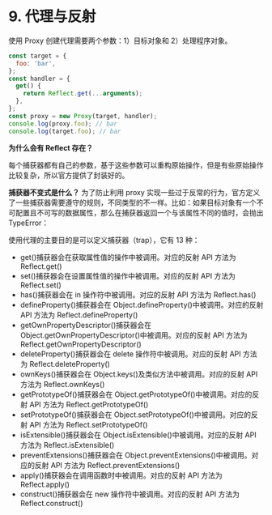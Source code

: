 # 9. 代理与反射

使用 Proxy 创建代理需要两个参数：1）目标对象和 2）处理程序对象。

```js
const target = {
  foo: 'bar',
};
const handler = {
  get() {
    return Reflect.get(...arguments);
  },
};
const proxy = new Proxy(target, handler);
console.log(proxy.foo); // bar
console.log(target.foo); // bar
```

**为什么会有 Reflect 存在？**

每个捕获器都有自己的参数，基于这些参数可以重构原始操作，但是有些原始操作比较复杂，所以官方提供了封装好的。

**捕获器不变式是什么？**
为了防止利用 proxy 实现一些过于反常的行为，官方定义了一些捕获器需要遵守的规则，不同类型的不一样。比如：如果目标对象有一个不可配置且不可写的数据属性，那么在捕获器返回一个与该属性不同的值时，会抛出 TypeError：

使用代理的主要目的是可以定义捕获器（trap），它有 13 种：

- get()捕获器会在获取属性值的操作中被调用。对应的反射 API 方法为 Reflect.get()
- set()捕获器会在设置属性值的操作中被调用。对应的反射 API 方法为 Reflect.set()
- has()捕获器会在 in 操作符中被调用。对应的反射 API 方法为 Reflect.has()
- defineProperty()捕获器会在 Object.defineProperty()中被调用。对应的反射 API 方法为 Reflect.defineProperty()
- getOwnPropertyDescriptor()捕获器会在 Object.getOwnPropertyDescriptor()中被调用。对应的反射 API 方法为 Reflect.getOwnPropertyDescriptor()
- deleteProperty()捕获器会在 delete 操作符中被调用。对应的反射 API 方法为 Reflect.deleteProperty()
- ownKeys()捕获器会在 Object.keys()及类似方法中被调用。对应的反射 API 方法为 Reflect.ownKeys()
- getPrototypeOf()捕获器会在 Object.getPrototypeOf()中被调用。对应的反射 API 方法为 Reflect.getPrototypeOf()
- setPrototypeOf()捕获器会在 Object.setPrototypeOf()中被调用。对应的反射 API 方法为 Reflect.setPrototypeOf()
- isExtensible()捕获器会在 Object.isExtensible()中被调用。对应的反射 API 方法为 Reflect.isExtensible()
- preventExtensions()捕获器会在 Object.preventExtensions()中被调用。对应的反射 API 方法为 Reflect.preventExtensions()
- apply()捕获器会在调用函数时中被调用。对应的反射 API 方法为 Reflect.apply()
- construct()捕获器会在 new 操作符中被调用。对应的反射 API 方法为 Reflect.construct()
